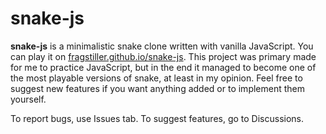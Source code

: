 # snake-js

**snake-js** is a minimalistic snake clone written with vanilla JavaScript. You can play it on [fragstiller.github.io/snake-js](https://fragstiller.github.io/snake-js/). This project was primary made for me to practice JavaScript, but in the end it managed to become one of the most playable versions of snake, at least in my opinion. Feel free to suggest new features if you want anything added or to implement them yourself.

To report bugs, use Issues tab. To suggest features, go to Discussions.